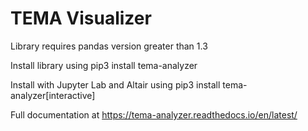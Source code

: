 # TEMA Visualizer

Library requires pandas version greater than 1.3

Install library using pip3 install tema-analyzer

Install with Jupyter Lab and Altair using pip3 install tema-analyzer[interactive]

Full documentation at https://tema-analyzer.readthedocs.io/en/latest/
